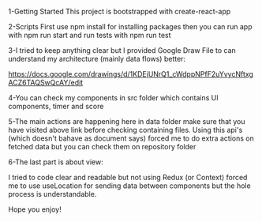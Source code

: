 1-Getting Started
This project is bootstrapped with create-react-app

2-Scripts
First use npm install for installing packages
then you can run app with npm run start and run tests with npm run test

3-I tried to keep anything clear but I provided Google Draw File to can understand my architecture (mainly data flows) better:

https://docs.google.com/drawings/d/1KDEjUNrQ1_cWdppNPfF2uYvycNftxgACZ6TAQSwQcAY/edit

4-You can check my components in src folder which contains UI components, timer and score

5-The main actions are happening here in data folder make sure that you have visited above link before checking containing files.
Using this api's (which doesn't bahave as document says) forced me to do extra actions on fetched data but you can check them on repository folder

6-The last part is about view:

I tried to code clear and readable but not using Redux (or Context) forced me to use useLocation for sending data between components but the hole process is understandable.

Hope you enjoy!
